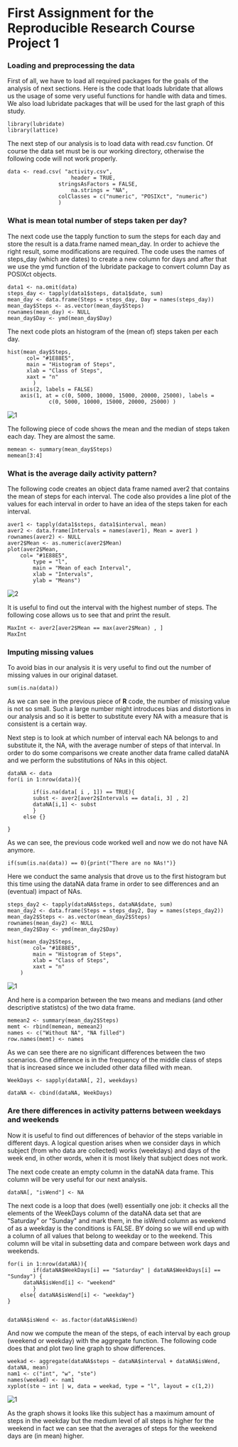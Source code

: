 # First Assignment for the Reproducible Research Course Project 1

### Loading and preprocessing the data

First of all, we have to load all required packages for the goals of the analysis of next sections. Here is the code that loads lubridate that allows us the usage of some very useful functions for handle with data and times. We also load lubridate packages that will be used for the last graph of this study.


	library(lubridate)
	library(lattice)


The next step of our analysis is to load data with read.csv function. Of course the data set must be is our working directory, otherwise the following code will not work properly.


	data <- read.csv( "activity.csv",
             	    	header = TRUE,
               	  	stringsAsFactors = FALSE,
             	    	na.strings = "NA",
               	   	colClasses = c("numeric", "POSIXct", "numeric")
                  	)


### What is mean total number of steps taken per day?

The next code use the tapply function to sum the steps for each day and store the result is a data.frame named mean_day. In order to achieve the right result, some modifications are required. The code uses the names of steps_day (which are dates) to create a new column for days and after that we use the ymd function of the lubridate package to convert column Day as POSIXct objects.


	data1 <- na.omit(data)
	steps_day <- tapply(data1$steps, data1$date, sum)
	mean_day <- data.frame(Steps = steps_day, Day = names(steps_day))
	mean_day$Steps <- as.vector(mean_day$Steps)
	rownames(mean_day) <- NULL
	mean_day$Day <- ymd(mean_day$Day)


The next code plots an histogram of the (mean of) steps taken per each day.


	hist(mean_day$Steps,
   		  col= "#1E88E5",
   		  main = "Histogram of Steps",
   		  xlab = "Class of Steps",
   		  xaxt = "n"
     		)
		axis(2, labels = FALSE)
		axis(1, at = c(0, 5000, 10000, 15000, 20000, 25000), labels =
    		     c(0, 5000, 10000, 15000, 20000, 25000) )


![1](figure/1.png)

The following piece of code shows the mean and the median of steps taken each day. They are almost the same.


	memean <- summary(mean_day$Steps)
	memean[3:4]



### What is the average daily activity pattern?

The following code creates an object data frame named aver2 that contains the mean of steps for each interval. The code also provides a line plot of the values for each interval in order to have an idea of the steps taken for each interval.


	aver1 <- tapply(data1$steps, data1$interval, mean)
	aver2 <- data.frame(Intervals = names(aver1), Mean = aver1 )
	rownames(aver2) <- NULL
	aver2$Mean <- as.numeric(aver2$Mean)
	plot(aver2$Mean,
   		col= "#1E88E5",
     		type = "l",
    		main = "Mean of each Interval",
    		xlab = "Intervals",
     		ylab = "Means")

![2](figure/2.png)

It is useful to find out the interval with the highest number of steps. The following cose allows us to see that and print the result.


	MaxInt <- aver2[aver2$Mean == max(aver2$Mean) , ]
	MaxInt



### Imputing missing values
To avoid bias in our analysis it is very useful to find out the number of missing values in our original dataset.


	sum(is.na(data))


As we can see in the previous piece of **R** code, the number of missing value is not so small. Such a large number might introduces bias and distortions in our analysis and so it is better to substitute every NA with a measure that is consistent is a certain way.

Next step is to look at which number of interval each NA belongs to and substitute it, the NA, with the average number of steps of that interval. In order to do some comparisons we create another data frame called dataNA and we perform the substitutions of NAs in this object.



	dataNA <- data
	for(i in 1:nrow(data)){
    
    		if(is.na(data[ i , 1]) == TRUE){
        	subst <- aver2[aver2$Intervals == data[i, 3] , 2]
        	dataNA[i,1] <- subst
    		}	
   		 else {}
    
	}


As we can see, the previous code worked well and now we do not have NA anymore.


	if(sum(is.na(data)) == 0){print("There are no NAs!")}


Here we conduct the same analysis that drove us to the first histogram but this time using the dataNA data frame in order to see differences and an (eventual) impact of NAs.


	steps_day2 <- tapply(dataNA$steps, dataNA$date, sum)
	mean_day2 <- data.frame(Steps = steps_day2, Day = names(steps_day2))
	mean_day2$Steps <- as.vector(mean_day2$Steps)
	rownames(mean_day2) <- NULL
	mean_day2$Day <- ymd(mean_day2$Day)

	hist(mean_day2$Steps,
     		col= "#1E88E5",
    		main = "Histogram of Steps",
    		xlab = "Class of Steps",
    		xaxt = "n"
		)

![1](figure/3.png)

And here is a comparion between the two means and medians (and other descriptive statistcs) of the two data frame.

	memean2 <- summary(mean_day2$Steps)
	memt <- rbind(memean, memean2)
	names <- c("Without NA", "NA filled")
	row.names(memt) <- names


As we can see there are no significant differences between the two scenarios. One difference is in the frequency of the middle class of steps that is increased since we included other data filled with mean.


	WeekDays <- sapply(dataNA[, 2], weekdays)

	dataNA <- cbind(dataNA, WeekDays)



### Are there differences in activity patterns between weekdays and weekends

Now it is useful to find out differences of behavior of the steps variable in different days. A logical question arises when we consider days in which subject (from who data are collected) works (weekdays) and days of the week end, in other words, when it is most likely that subject does not work.

The next code create an empty column in the dataNA data frame. This column will be very useful for our next analysis.


	dataNA[, "isWend"] <- NA


The next code is a loop that does (well) essentially one job: it checks all the elements of the WeekDays column of the dataNA data set that are "Saturday" or "Sunday" and mark them, in the isWend column as weekend of as a weekday is the conditions is FALSE. BY doing so we will end up with a column of all values that belong to weekday or to the weekend. This column will be vital in subsetting data and compare between work days and weekends.


	for(i in 1:nrow(dataNA)){
    		if(dataNA$WeekDays[i] == "Saturday" | dataNA$WeekDays[i] == "Sunday") {
       	 dataNA$isWend[i] <- "weekend"
    		}
    	else{ dataNA$isWend[i] <- "weekday"}
	}


	dataNA$isWend <- as.factor(dataNA$isWend)


And now we compute the mean of the steps, of each interval by each group (weekend or weekday) with the aggregate function. The following code does that and plot two line graph to show differences.


	weekad <- aggregate(dataNA$steps ~ dataNA$interval + dataNA$isWend, dataNA, mean)
	nam1 <- c("int", "w", "ste")
	names(weekad) <- nam1
	xyplot(ste ~ int | w, data = weekad, type = "l", layout = c(1,2))


![1](figure/4.png)

As the graph shows it looks like this subject has a maximum amount of steps in the weekday but the medium level of all steps is higher for the weekend in fact we can see that the averages of steps for the weekend days are (in mean) higher.